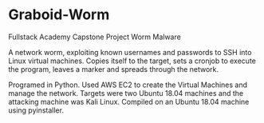 # Graboid-Worm
Fullstack Academy Capstone Project
Worm Malware

A network worm, exploiting known usernames and passwords to SSH into Linux virtual machines. Copies itself to the target, sets a cronjob to execute the program, leaves a marker and spreads through the network.

Programed in Python. Used AWS EC2 to create the Virtual Machines and manage the network. Targets were two Ubuntu 18.04 machines and the attacking machine was Kali Linux. Compiled on an Ubuntu 18.04 machine using pyinstaller. 
